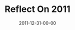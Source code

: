---
layout: message
category: message
series: "Reflect On 2011"
title: "Reflect On 2011"
date: 2011-12-31-00-00
message_id: 707
program: "http://s3.amazonaws.com/crossroads-media/media/legacy/documents/12_31_11-1_01_12Program%20(1).pdf"
audio: "http://s3.amazonaws.com/crossroads-media/media/legacy/mp3/2011_recap.mp3"
audio-duration: "41:28"
description: "Brian Tome talks about what we learned in 2011 and how we believe God is calling our community in the coming year."
video: "https://s3.amazonaws.com/crossroadsvideomessages/2011_recap_new.mp4"
video-duration: "41:34"
video-image: "http://s3.amazonaws.com/crossroads-media/images/legacy/content/2011recap_still.jpg"
flag: "N"
---
